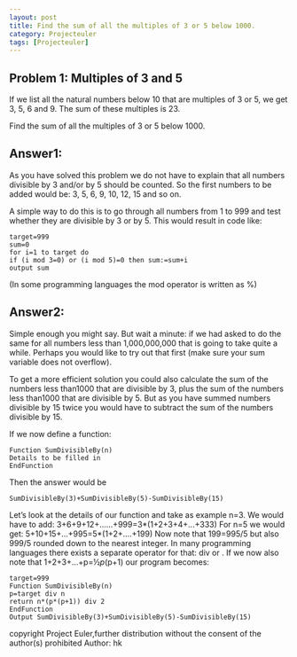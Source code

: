 ```yaml
---
layout: post
title: Find the sum of all the multiples of 3 or 5 below 1000.
category: Projecteuler
tags: [Projecteuler]
---
```


## Problem 1: Multiples of 3 and 5

If we list all the natural numbers below 10 that are multiples of 3 or 5, we get 3, 5, 6 and 9. The sum of these multiples is 23.

Find the sum of all the multiples of 3 or 5 below 1000.

## Answer1:

As you have solved this problem we do not have to explain that all numbers divisible by 3
and/or by 5 should be counted.
So the first numbers to be added would be:
3, 5, 6, 9, 10, 12, 15 and so on.

A simple way to do this is to go through all numbers from 1 to 999 and test whether they are
divisible by 3 or by 5.
This would result in code like:
```
target=999
sum=0
for i=1 to target do
if (i mod 3=0) or (i mod 5)=0 then sum:=sum+i
output sum
```
(In some programming languages the mod operator is written as %)

## Answer2:

Simple enough you might say.
But wait a minute: if we had asked to do the same for all numbers less than 1,000,000,000 that
is going to take quite a while. Perhaps you would like to try out that first (make sure your sum
variable does not overflow).

To get a more efficient solution you could also calculate the sum of the numbers less
than1000 that are divisible by 3, plus the sum of the numbers less than1000 that are divisible
by 5. But as you have summed numbers divisible by 15 twice you would have to subtract the
sum of the numbers divisible by 15.

If we now define a function:
```
Function SumDivisibleBy(n)
Details to be filled in
EndFunction
```

Then the answer would be
```
SumDivisibleBy(3)+SumDivisibleBy(5)-SumDivisibleBy(15)
```

Let’s look at the details of our function and take as example n=3.
We would have to add:
3+6+9+12+......+999=3*(1+2+3+4+...+333)
For n=5 we would get:
5+10+15+...+995=5*(1+2+....+199)
Now note that 199=995/5 but also 999/5 rounded down to the nearest integer.
In many programming languages there exists a separate operator for that: div or \.
If we now also note that 1+2+3+...+p=½*p*(p+1) our program becomes:
```
target=999
Function SumDivisibleBy(n)
p=target div n
return n*(p*(p+1)) div 2
EndFunction
Output SumDivisibleBy(3)+SumDivisibleBy(5)-SumDivisibleBy(15)
```
copyright Project Euler,further distribution without the consent of the author(s) prohibited
Author: hk

